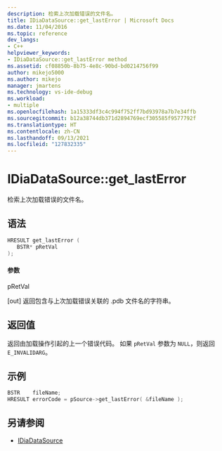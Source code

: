 ```yaml
---
description: 检索上次加载错误的文件名。
title: IDiaDataSource::get_lastError | Microsoft Docs
ms.date: 11/04/2016
ms.topic: reference
dev_langs:
- C++
helpviewer_keywords:
- IDiaDataSource::get_lastError method
ms.assetid: cf08850b-8b75-4e8c-90bd-bd0214756f99
author: mikejo5000
ms.author: mikejo
manager: jmartens
ms.technology: vs-ide-debug
ms.workload:
- multiple
ms.openlocfilehash: 1a15333df3c4c994f752ff7bd93978a7b7e34ffb
ms.sourcegitcommit: b12a38744db371d2894769ecf305585f9577792f
ms.translationtype: HT
ms.contentlocale: zh-CN
ms.lasthandoff: 09/13/2021
ms.locfileid: "127832335"
---
```

# <a name="idiadatasourceget_lasterror"></a>IDiaDataSource::get_lastError
检索上次加载错误的文件名。

## <a name="syntax"></a>语法

```C++
HRESULT get_lastError (
   BSTR* pRetVal
);
```

#### <a name="parameters"></a>参数
 pRetVal

[out] 返回包含与上次加载错误关联的 .pdb 文件名的字符串。

## <a name="return-value"></a>返回值
 返回由加载操作引起的上一个错误代码。 如果 `pRetVal` 参数为 `NULL`，则返回 `E_INVALIDARG`。

## <a name="example"></a>示例

```C++
BSTR    fileName;
HRESULT errorCode = pSource->get_lastError( &fileName );
```

## <a name="see-also"></a>另请参阅
- [IDiaDataSource](../../debugger/debug-interface-access/idiadatasource.md)
